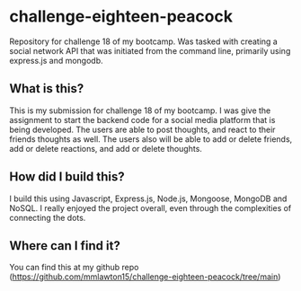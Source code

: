 # challenge-eighteen-peacock
Repository for challenge 18 of my bootcamp. Was tasked with creating a social network API that was initiated from the command line, primarily using express.js and mongodb.

## What is this?
This is my submission for challenge 18 of my bootcamp. I was give the assignment to start the backend code for a social media platform that is being developed. The users are able to post thoughts, and react to their friends thoughts as well. The users also will be able to add or delete friends, add or delete reactions, and add or delete thoughts.

## How did I build this?
I build this using Javascript, Express.js, Node.js, Mongoose, MongoDB and NoSQL. I really enjoyed the project overall, even through the complexities of connecting the dots.

## Where can I find it?
You can find this at my github repo (https://github.com/mmlawton15/challenge-eighteen-peacock/tree/main)